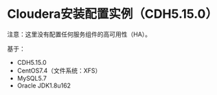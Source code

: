 Cloudera安装配置实例（CDH5.15.0）
================================================================================
注意：这里没有配置任何服务组件的高可用性（HA）。

基于：
+ CDH5.15.0
+ CentOS7.4（文件系统：XFS）
+ MySQL5.7
+ Oracle JDK1.8u162
